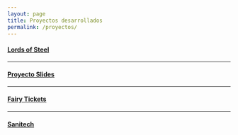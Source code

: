 ```yaml
---
layout: page
title: Proyectos desarrollados
permalink: /proyectos/
---
```

#### [Lords of Steel](https://git.copernic.cat/dyamador/lordsofsteel)
***
#### [Proyecto Slides](https://git.copernic.cat/gpuigantell/grupo6rojaspuigantellamador)
***
#### [Fairy Tickets](https://git.copernic.cat/alopera/gr01-mateos-lopera-amador)
***
#### [Sanitech](https://git.copernic.cat/garcia.dominguez.samuel/blanxart-m12-amador-garcia-rojas-mateos)